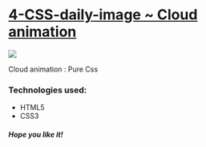 <h1><a href="https://elena-in-code.github.io/4-CSS-daily-image/"><strong>4-CSS-daily-image ~ Cloud animation </strong></a></h1>
 <img src="https://user-images.githubusercontent.com/30567608/29470981-a2b6cb2e-844e-11e7-9ca8-3924e56a8d11.PNG">
 <p>Cloud animation  : Pure Css</p>
 <h3>Technologies used: </h3>
 <ul>
 	<li>HTML5</li>
 	<li>CSS3</li>
 </ul>
 
 <h5>Hope you like it!</h5>
